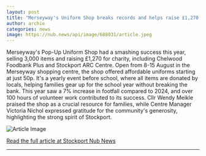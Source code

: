 ```yaml
---
layout: post
title: "Merseyway's Uniform Shop breaks records and helps raise £1,270 for charity"
author: archie
categories: news
image: https://nub.news/api/image/688031/article.jpeg
---
```

Merseyway's Pop-Up Uniform Shop had a smashing success this year, selling 3,000 items and raising £1,270 for charity, including Chelwood Foodbank Plus and Stockport ARC Centre. Open from 8-15 August in the Merseyway shopping centre, the shop offered affordable uniforms starting at just 50p. It's a yearly event before school, where all items are donated by locals, helping families gear up for the school year without breaking the bank. This year saw a 7% increase in footfall compared to 2024, and over 100 hours of volunteer work contributed to its success. Cllr Wendy Meikle praised the shop as a crucial resource for families, while Centre Manager Victoria Nichol expressed gratitude for the community's generosity, highlighting the strong spirit of Stockport.

![Article Image](https://nub.news/api/image/688031/article.jpeg)

[Read the full article at Stockport Nub News](https://stockport.nub.news/news/local-news/merseyways-uniform-shop-breaks-records-and-helps-raise-ps1270-for-charity-270774)

---
